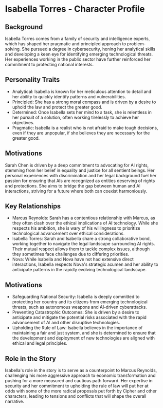 # Isabella Torres - Character Profile

## Background
Isabella Torres comes from a family of security and intelligence experts, which has shaped her pragmatic and principled approach to problem-solving. She pursued a degree in cybersecurity, honing her analytical skills and developing a keen eye for identifying emerging technological threats. Her experiences working in the public sector have further reinforced her commitment to protecting national interests.

## Personality Traits
- Analytical: Isabella is known for her meticulous attention to detail and her ability to quickly identify patterns and vulnerabilities.
- Principled: She has a strong moral compass and is driven by a desire to uphold the law and protect the greater good.
- Determined: Once Isabella sets her mind to a task, she is relentless in her pursuit of a solution, often working tirelessly to achieve her objectives.
- Pragmatic: Isabella is a realist who is not afraid to make tough decisions, even if they are unpopular, if she believes they are necessary for the greater good.

## Motivations
Sarah Chen is driven by a deep commitment to advocating for AI rights, stemming from her belief in equality and justice for all sentient beings. Her personal experiences with discrimination and her legal background fuel her passion for ensuring that AIs are recognized as entities deserving of rights and protections. She aims to bridge the gap between human and AI interactions, striving for a future where both can coexist harmoniously.

## Key Relationships
- Marcus Reynolds: Sarah has a contentious relationship with Marcus, as they often clash over the ethical implications of AI technology. While she respects his ambition, she is wary of his willingness to prioritize technological advancement over ethical considerations.
- Isabella Torres: Sarah and Isabella share a strong collaborative bond, working together to navigate the legal landscape surrounding AI rights. Their mutual respect allows them to tackle complex issues, although they sometimes face challenges due to differing priorities.
- Nova: While Isabella and Nova have not had extensive direct interactions, Isabella respects Nova's strategic acumen and her ability to anticipate patterns in the rapidly evolving technological landscape.

## Motivations
- Safeguarding National Security: Isabella is deeply committed to protecting her country and its citizens from emerging technological threats, such as autonomous weapons and AI-driven cyberattacks.
- Preventing Catastrophic Outcomes: She is driven by a desire to anticipate and mitigate the potential risks associated with the rapid advancement of AI and other disruptive technologies.
- Upholding the Rule of Law: Isabella believes in the importance of maintaining a fair and just system, and she is determined to ensure that the development and deployment of new technologies are aligned with ethical and legal principles.

## Role in the Story
Isabella's role in the story is to serve as a counterpoint to Marcus Reynolds, challenging his more aggressive approach to economic transformation and pushing for a more measured and cautious path forward. Her expertise in security and her commitment to upholding the rule of law will put her at odds with some of the more radical proposals put forth by Cipher and other characters, leading to tensions and conflicts that will shape the overall narrative.
